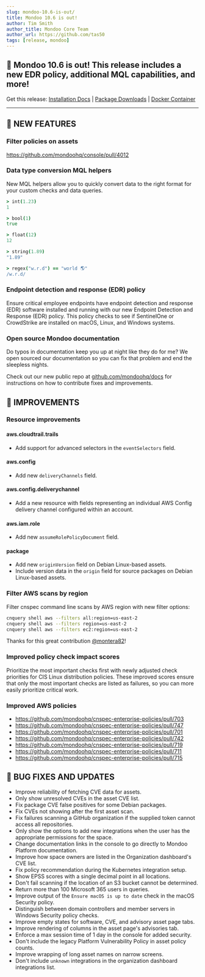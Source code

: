 ```yaml
---
slug: mondoo-10.6-is-out/
title: Mondoo 10.6 is out!
author: Tim Smith
author_title: Mondoo Core Team
author_url: https://github.com/tas50
tags: [release, mondoo]
---
```


## 🥳 Mondoo 10.6 is out! This release includes a new EDR policy, additional MQL capabilities, and more!

Get this release: [Installation Docs](https://mondoo.com/docs/cnspec/) | [Package Downloads](https://releases.mondoo.com/cnspec/) | [Docker Container](https://hub.docker.com/r/mondoo/cnspec)

---

## 🎉 NEW FEATURES

### Filter policies on assets

https://github.com/mondoohq/console/pull/4012

### Data type conversion MQL helpers

New MQL helpers allow you to quickly convert data to the right format for your custom checks and data queries.

```coffee
> int(1.23)
1

> bool(1)
true

> float(12)
12

> string(1.89)
"1.89"

> regex("w.r.d") == "world 🌎"
/w.r.d/
```

### Endpoint detection and response (EDR) policy

Ensure critical employee endpoints have endpoint detection and response (EDR) software installed and running with our new Endpoint Detection and Response (EDR) policy. This policy checks to see if SentinelOne or CrowdStrike are installed on macOS, Linux, and Windows systems.

### Open source Mondoo documentation

Do typos in documentation keep you up at night like they do for me? We open sourced our documentation so you can fix that problem and end the sleepless nights.

Check out our new public repo at [github.com/mondoohq/docs](https://github.com/mondoohq/docs) for instructions on how to contribute fixes and improvements.

## 🧹 IMPROVEMENTS

### Resource improvements

#### aws.cloudtrail.trails

- Add support for advanced selectors in the `eventSelectors` field.

#### aws.config

- Add new `deliveryChannels` field.

#### aws.config.deliverychannel

- Add a new resource with fields representing an individual AWS Config delivery channel configured within an account.

#### aws.iam.role

- Add new `assumeRolePolicyDocument` field.

#### package

- Add new `originVersion` field on Debian Linux-based assets.
- Include version data in the `origin` field for source packages on Debian Linux-based assets.

### Filter AWS scans by region

Filter cnspec command line scans by AWS region with new filter options:

```bash
cnquery shell aws --filters all:region=us-east-2
cnquery shell aws --filters region=us-east-2
cnquery shell aws --filters ec2:region=us-east-2
```

Thanks for this great contribution [@montera82](https://github.com/montera82/)!

### Improved policy check impact scores

Prioritize the most important checks first with newly adjusted check priorities for CIS Linux distribution policies. These improved scores ensure that only the most important checks are listed as failures, so you can more easily prioritize critical work.

### Improved AWS policies

- https://github.com/mondoohq/cnspec-enterprise-policies/pull/703
- https://github.com/mondoohq/cnspec-enterprise-policies/pull/747
- https://github.com/mondoohq/cnspec-enterprise-policies/pull/701
- https://github.com/mondoohq/cnspec-enterprise-policies/pull/742
- https://github.com/mondoohq/cnspec-enterprise-policies/pull/719
- https://github.com/mondoohq/cnspec-enterprise-policies/pull/711
- https://github.com/mondoohq/cnspec-enterprise-policies/pull/715

## 🐛 BUG FIXES AND UPDATES

- Improve reliability of fetching CVE data for assets.
- Only show unresolved CVEs in the asset CVE list.
- Fix package CVE false positives for some Debian packages.
- Fix CVEs not showing after the first asset scan.
- Fix failures scanning a GitHub organization if the supplied token cannot access all repositories.
- Only show the options to add new integrations when the user has the appropriate permissions for the space.
- Change documentation links in the console to go directly to Mondoo Platform documentation.
- Improve how space owners are listed in the Organization dashboard's CVE list.
- Fix policy recommendation during the Kubernetes integration setup.
- Show EPSS scores with a single decimal point in all locations.
- Don't fail scanning if the location of an S3 bucket cannot be determined.
- Return more than 100 Microsoft 365 users in queries.
- Improve output of the `Ensure macOS is up to date` check in the macOS Security policy.
- Distinguish between domain controllers and member servers in Windows Security policy checks.
- Improve empty states for software, CVE, and advisory asset page tabs.
- Improve rendering of columns in the asset page's advisories tab.
- Enforce a max session time of 1 day in the console for added security.
- Don't include the legacy Platform Vulnerability Policy in asset policy counts.
- Improve wrapping of long asset names on narrow screens.
- Don't include `unknown` integrations in the organization dashboard integrations list.
